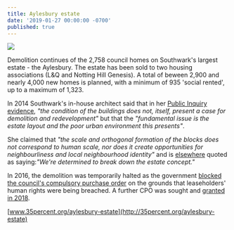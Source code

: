 ```yaml
---
title: Aylesbury estate
date: '2019-01-27 00:00:00 -0700'
published: true
---
```

![](https://www.towerblock.eca.ed.ac.uk/sites/default/files/L40-09_0.jpg)

Demolition continues of the 2,758 council homes on Southwark's largest estate - the Aylesbury. The estate has been sold to two housing associations (L&Q and Notting Hill Genesis). A total of beween 2,900 and nearly 4,000 new homes is planned, with a minimum of 935 'social rented', up to a maximum of 1,323.

In 2014 Southwark's in-house architect said that in her [Public Inquiry evidence](http://crappistmartin.github.io/images/Catherine_Bates2.pdf), _"the condition of the buildings does not, itself, present a case for demolition and redevelopment"_ but that the _"fundamental issue is the estate layout and the poor urban environment this presents"_. 

She claimed that _"the scale and orthogonal formation of the blocks does not correspond to human scale, nor does it create opportunities for neighbourliness and local neighbourhood identity"_ and is [elsewhere](https://www.building.co.uk/aylesbury-estate-taking-back-the-streets/5040143.article) quoted as saying:_"We're determined to break down the estate concept."_

In 2016, the demolition was temporarily halted as the government [blocked the council's compulsory purchase order](https://www.bbc.co.uk/news/uk-england-london-37417949) on the grounds that leaseholders' human rights were being breached.  A further CPO was sought and [granted in 2018](https://www.ftbchambers.co.uk/news/aylesbury-estate-cpo-confirmed-secretary-state).

[www.35percent.org/aylesbury-estate](http://35percent.org/aylesbury-estate)
